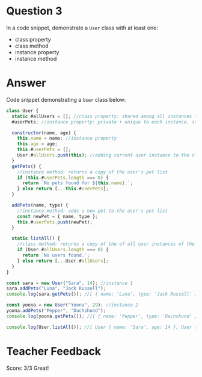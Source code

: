 # Question 3

In a code snippet, demonstrate a `User` class with at least one:

- class property
- class method
- instance property
- instance method

# Answer

Code snippet demonstrating a `User` class below:

```js
class User {
  static #allUsers = []; //class property: shared among all instances to keep track of all users
  #userPets; //instance property: private + unique to each instance, storing pets related to the user

  constructor(name, age) {
    this.name = name; //instance property
    this.age = age;
    this.#userPets = [];
    User.#allUsers.push(this); //adding current user instance to the class-level list of users
  }
  getPets() {
    //instance method: returns a copy of the user's pet list
    if (this.#userPets.length === 0) {
      return `No pets found for ${this.name}.`;
    } else return [...this.#userPets];
  }

  addPets(name, type) {
    //instance method: adds a new pet to the user's pet list
    const newPet = { name, type };
    this.#userPets.push(newPet);
  }

  static listAll() {
    //class method: returns a copy of the of all user instances of the class
    if (User.#allUsers.length === 0) {
      return `No users found.`;
    } else return [...User.#allUsers];
  }
}

const sara = new User("Sara", 14); //instance 1
sara.addPets("Luna", "Jack Russell");
console.log(sara.getPets()); //[ { name: 'Luna', type: 'Jack Russell' } ]

const yoona = new User("Yoona", 29); //instance 2
yoona.addPets("Pepper", "Dachshund");
console.log(yoona.getPets()); //[ { name: 'Pepper', type: 'Dachshund' } ]

console.log(User.listAll()); //[ User { name: 'Sara', age: 14 }, User { name: 'Yoona', age: 29 } ]
```

# Teacher Feedback

Score: 3/3
Great!